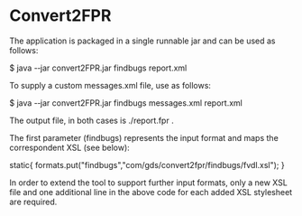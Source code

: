 # Convert2FPR

The application is packaged in a single runnable jar and can be used as follows:
 
$ java -­‐jar convert2FPR.jar findbugs report.xml
 
To supply a custom messages.xml file, use as follows:
 
$ java -­‐jar convert2FPR.jar findbugs messages.xml report.xml
 
The output file, in both cases is ./report.fpr .
 
The first parameter (findbugs) represents the input format and maps the correspondent XSL (see below):
 
static{
    formats.put("findbugs","com/gds/convert2fpr/findbugs/fvdl.xsl");
}
 
In order to extend the tool to support further input formats, only a new XSL file and one additional line in the above code for each added XSL stylesheet are required.
